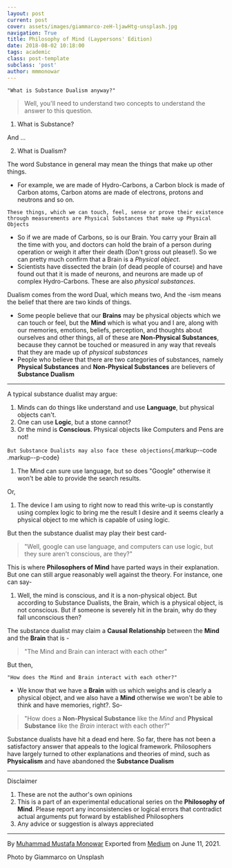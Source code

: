 ```yaml
---
layout: post
current: post
cover: assets/images/giammarco-zeH-ljawHtg-unsplash.jpg
navigation: True
title: Philosophy of Mind (Laypersons' Edition)
date: 2018-08-02 10:18:00
tags: academic
class: post-template
subclass: 'post'
author: mmmonowar
---
```


`"What is Substance Dualism anyway?"`


> Well, you'll need to understand two concepts to understand the answer to this question.


1.  What is Substance?

And ...

2.  What is Dualism?

 
The word Substance in general may mean the things that make up other things.


-   For example, we are made of Hydro-Carbons, a Carbon block is made
    of Carbon atoms, Carbon atoms are made of electrons, protons and
    neutrons and so on.

`These things, which we can touch, feel, sense or prove their existence through measurements are Physical Substances that make up Physical Objects`

-   So if we are made of Carbons, so is our Brain. You carry your Brain
    all the time with you, and doctors can hold the brain of a person
    during operation or weigh it after their death (Don't gross out
    please!). So we can pretty much confirm that a Brain is a *Physical
    object*.
-   Scientists have dissected the brain (of dead people of course) and
    have found out that it is made of neurons, and neurons are made up
    of complex Hydro-Carbons. These are also *physical
    substances*.

 
Dualism comes from the word Dual, which means two, 
And the -ism means the belief that there are two kinds of things.


-   Some people believe that our **Brains** may be physical objects
    which we can touch or feel, but the **Mind** which is what you and I
    are, along with our memories, emotions, beliefs, perception, and
    thoughts about ourselves and other things, all of these are
    **Non-Physical Substances**, because they cannot be touched or
    measured in any way that reveals that they are made up of *physical
    substances*
-   People who believe that there are two categories of substances,
    namely **Physical Substances** and **Non-Physical Substances** are
    believers of **Substance Dualism**

---

A typical substance dualist may argue:

1.  Minds can do things like understand and use **Language**, but
    physical objects can't.
2.  One can use **Logic**, but a stone cannot?
3.  Or the mind is **Conscious**. Physical objects like Computers and
    Pens are not!

`But Substance Dualists may also face these objections`{.markup--code
.markup--p-code}

1.  The Mind can sure use language, but so does "Google" otherwise it
    won't be able to provide the search results.

Or,

1.  The device I am using to right now to read this write-up is
    constantly using complex logic to bring me the result I desire and
    it seems clearly a physical object to me which is capable of using
    logic.

But then the substance dualist may play their best card-

> "Well, google can use language, and computers can use logic, but they
> sure aren't conscious, are they?"

This is where **Philosophers of Mind** have parted ways in their
explanation. But one can still argue reasonably well against the theory.
For instance, one can say-

1.  Well, the mind is conscious, and it is a non-physical object. But
    according to Substance Dualists, the Brain, which is a physical
    object, is not conscious. But if someone is severely hit in the
    brain, why do they fall unconscious then?

The substance dualist may claim a **Causal Relationship** between the
**Mind** and the **Brain** that is -

> "The Mind and Brain can interact with each other"

But then,

`"How does the Mind and Brain interact with each other?"`

-   We know that we have a **Brain** with us which weighs and is
    clearly a physical object, and we also have a **Mind** otherwise we
    won't be able to think and have memories, right?. So-

> "How does a **Non-Physical Substance** like the *Mind* and **Physical
> Substance** like the *Brain* interact with each other?"

Substance dualists have hit a dead end here. So far, there has not been
a satisfactory answer that appeals to the logical framework.
Philosophers have largely turned to other explanations and theories of
mind, such as **Physicalism** and have abandoned the **Substance
Dualism**


---
Disclaimer

1. These are not the author's own opinions
2. This is a part of an experimental educational series on the
**Philosophy of Mind**. Please report any inconsistencies or logical
errors that contradict actual arguments put forward by established
Philosophers
3. Any advice or suggestion is always appreciated

---

By [Muhammad Mustafa Monowar](https://medium.com/@mmmonowar)
Exported from [Medium](https://medium.com) on June 11, 2021.

Photo by Giammarco on Unsplash
